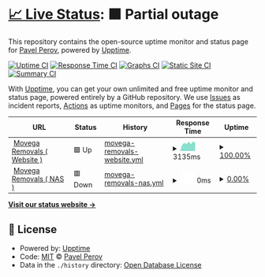 # [📈 Live Status](https://perov93.github.io/status): <!--live status--> **🟧 Partial outage**

This repository contains the open-source uptime monitor and status page for [Pavel Perov](https://perov93.github.io/status), powered by [Upptime](https://github.com/upptime/upptime).

[![Uptime CI](https://github.com/perov93/status/workflows/Uptime%20CI/badge.svg)](https://github.com/perov93/status/actions?query=workflow%3A%22Uptime+CI%22)
[![Response Time CI](https://github.com/perov93/status/workflows/Response%20Time%20CI/badge.svg)](https://github.com/perov93/status/actions?query=workflow%3A%22Response+Time+CI%22)
[![Graphs CI](https://github.com/perov93/status/workflows/Graphs%20CI/badge.svg)](https://github.com/perov93/status/actions?query=workflow%3A%22Graphs+CI%22)
[![Static Site CI](https://github.com/perov93/status/workflows/Static%20Site%20CI/badge.svg)](https://github.com/perov93/status/actions?query=workflow%3A%22Static+Site+CI%22)
[![Summary CI](https://github.com/perov93/status/workflows/Summary%20CI/badge.svg)](https://github.com/perov93/status/actions?query=workflow%3A%22Summary+CI%22)

With [Upptime](https://upptime.js.org), you can get your own unlimited and free uptime monitor and status page, powered entirely by a GitHub repository. We use [Issues](https://github.com/perov93/status/issues) as incident reports, [Actions](https://github.com/perov93/status/actions) as uptime monitors, and [Pages](https://perov93.github.io/status) for the status page.

<!--start: status pages-->
<!-- This summary is generated by Upptime (https://github.com/upptime/upptime) -->
<!-- Do not edit this manually, your changes will be overwritten -->
<!-- prettier-ignore -->
| URL | Status | History | Response Time | Uptime |
| --- | ------ | ------- | ------------- | ------ |
| <img alt="" src="https://icons.duckduckgo.com/ip3/www.movega.co.uk.ico" height="13"> [Movega Removals ( Website )](https://www.movega.co.uk) | 🟩 Up | [movega-removals-website.yml](https://github.com/perov93/status/commits/HEAD/history/movega-removals-website.yml) | <details><summary><img alt="Response time graph" src="./graphs/movega-removals-website/response-time-week.png" height="20"> 3135ms</summary><br><a href="https://perov93.github.io/status/history/movega-removals-website"><img alt="Response time 3731" src="https://img.shields.io/endpoint?url=https%3A%2F%2Fraw.githubusercontent.com%2Fperov93%2Fstatus%2FHEAD%2Fapi%2Fmovega-removals-website%2Fresponse-time.json"></a><br><a href="https://perov93.github.io/status/history/movega-removals-website"><img alt="24-hour response time 3233" src="https://img.shields.io/endpoint?url=https%3A%2F%2Fraw.githubusercontent.com%2Fperov93%2Fstatus%2FHEAD%2Fapi%2Fmovega-removals-website%2Fresponse-time-day.json"></a><br><a href="https://perov93.github.io/status/history/movega-removals-website"><img alt="7-day response time 3135" src="https://img.shields.io/endpoint?url=https%3A%2F%2Fraw.githubusercontent.com%2Fperov93%2Fstatus%2FHEAD%2Fapi%2Fmovega-removals-website%2Fresponse-time-week.json"></a><br><a href="https://perov93.github.io/status/history/movega-removals-website"><img alt="30-day response time 3652" src="https://img.shields.io/endpoint?url=https%3A%2F%2Fraw.githubusercontent.com%2Fperov93%2Fstatus%2FHEAD%2Fapi%2Fmovega-removals-website%2Fresponse-time-month.json"></a><br><a href="https://perov93.github.io/status/history/movega-removals-website"><img alt="1-year response time 3731" src="https://img.shields.io/endpoint?url=https%3A%2F%2Fraw.githubusercontent.com%2Fperov93%2Fstatus%2FHEAD%2Fapi%2Fmovega-removals-website%2Fresponse-time-year.json"></a></details> | <details><summary><a href="https://perov93.github.io/status/history/movega-removals-website">100.00%</a></summary><a href="https://perov93.github.io/status/history/movega-removals-website"><img alt="All-time uptime 100.00%" src="https://img.shields.io/endpoint?url=https%3A%2F%2Fraw.githubusercontent.com%2Fperov93%2Fstatus%2FHEAD%2Fapi%2Fmovega-removals-website%2Fuptime.json"></a><br><a href="https://perov93.github.io/status/history/movega-removals-website"><img alt="24-hour uptime 100.00%" src="https://img.shields.io/endpoint?url=https%3A%2F%2Fraw.githubusercontent.com%2Fperov93%2Fstatus%2FHEAD%2Fapi%2Fmovega-removals-website%2Fuptime-day.json"></a><br><a href="https://perov93.github.io/status/history/movega-removals-website"><img alt="7-day uptime 100.00%" src="https://img.shields.io/endpoint?url=https%3A%2F%2Fraw.githubusercontent.com%2Fperov93%2Fstatus%2FHEAD%2Fapi%2Fmovega-removals-website%2Fuptime-week.json"></a><br><a href="https://perov93.github.io/status/history/movega-removals-website"><img alt="30-day uptime 100.00%" src="https://img.shields.io/endpoint?url=https%3A%2F%2Fraw.githubusercontent.com%2Fperov93%2Fstatus%2FHEAD%2Fapi%2Fmovega-removals-website%2Fuptime-month.json"></a><br><a href="https://perov93.github.io/status/history/movega-removals-website"><img alt="1-year uptime 100.00%" src="https://img.shields.io/endpoint?url=https%3A%2F%2Fraw.githubusercontent.com%2Fperov93%2Fstatus%2FHEAD%2Fapi%2Fmovega-removals-website%2Fuptime-year.json"></a></details>
| <img alt="" src="https://icons.duckduckgo.com/ip3/mvg.myqnapcloud.com.ico" height="13"> [Movega Removals ( NAS )](https://mvg.myqnapcloud.com) | 🟥 Down | [movega-removals-nas.yml](https://github.com/perov93/status/commits/HEAD/history/movega-removals-nas.yml) | <details><summary><img alt="Response time graph" src="./graphs/movega-removals-nas/response-time-week.png" height="20"> 0ms</summary><br><a href="https://perov93.github.io/status/history/movega-removals-nas"><img alt="Response time 725" src="https://img.shields.io/endpoint?url=https%3A%2F%2Fraw.githubusercontent.com%2Fperov93%2Fstatus%2FHEAD%2Fapi%2Fmovega-removals-nas%2Fresponse-time.json"></a><br><a href="https://perov93.github.io/status/history/movega-removals-nas"><img alt="24-hour response time 0" src="https://img.shields.io/endpoint?url=https%3A%2F%2Fraw.githubusercontent.com%2Fperov93%2Fstatus%2FHEAD%2Fapi%2Fmovega-removals-nas%2Fresponse-time-day.json"></a><br><a href="https://perov93.github.io/status/history/movega-removals-nas"><img alt="7-day response time 0" src="https://img.shields.io/endpoint?url=https%3A%2F%2Fraw.githubusercontent.com%2Fperov93%2Fstatus%2FHEAD%2Fapi%2Fmovega-removals-nas%2Fresponse-time-week.json"></a><br><a href="https://perov93.github.io/status/history/movega-removals-nas"><img alt="30-day response time 0" src="https://img.shields.io/endpoint?url=https%3A%2F%2Fraw.githubusercontent.com%2Fperov93%2Fstatus%2FHEAD%2Fapi%2Fmovega-removals-nas%2Fresponse-time-month.json"></a><br><a href="https://perov93.github.io/status/history/movega-removals-nas"><img alt="1-year response time 725" src="https://img.shields.io/endpoint?url=https%3A%2F%2Fraw.githubusercontent.com%2Fperov93%2Fstatus%2FHEAD%2Fapi%2Fmovega-removals-nas%2Fresponse-time-year.json"></a></details> | <details><summary><a href="https://perov93.github.io/status/history/movega-removals-nas">0.00%</a></summary><a href="https://perov93.github.io/status/history/movega-removals-nas"><img alt="All-time uptime 22.46%" src="https://img.shields.io/endpoint?url=https%3A%2F%2Fraw.githubusercontent.com%2Fperov93%2Fstatus%2FHEAD%2Fapi%2Fmovega-removals-nas%2Fuptime.json"></a><br><a href="https://perov93.github.io/status/history/movega-removals-nas"><img alt="24-hour uptime 0.00%" src="https://img.shields.io/endpoint?url=https%3A%2F%2Fraw.githubusercontent.com%2Fperov93%2Fstatus%2FHEAD%2Fapi%2Fmovega-removals-nas%2Fuptime-day.json"></a><br><a href="https://perov93.github.io/status/history/movega-removals-nas"><img alt="7-day uptime 0.00%" src="https://img.shields.io/endpoint?url=https%3A%2F%2Fraw.githubusercontent.com%2Fperov93%2Fstatus%2FHEAD%2Fapi%2Fmovega-removals-nas%2Fuptime-week.json"></a><br><a href="https://perov93.github.io/status/history/movega-removals-nas"><img alt="30-day uptime 0.00%" src="https://img.shields.io/endpoint?url=https%3A%2F%2Fraw.githubusercontent.com%2Fperov93%2Fstatus%2FHEAD%2Fapi%2Fmovega-removals-nas%2Fuptime-month.json"></a><br><a href="https://perov93.github.io/status/history/movega-removals-nas"><img alt="1-year uptime 22.46%" src="https://img.shields.io/endpoint?url=https%3A%2F%2Fraw.githubusercontent.com%2Fperov93%2Fstatus%2FHEAD%2Fapi%2Fmovega-removals-nas%2Fuptime-year.json"></a></details>

<!--end: status pages-->

[**Visit our status website →**](https://perov93.github.io/status)

## 📄 License

- Powered by: [Upptime](https://github.com/upptime/upptime)
- Code: [MIT](./LICENSE) © [Pavel Perov](https://perov93.github.io/status)
- Data in the `./history` directory: [Open Database License](https://opendatacommons.org/licenses/odbl/1-0/)
